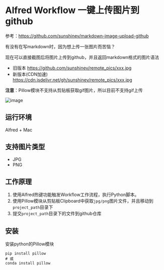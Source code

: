 # Alfred Workflow 一键上传图片到github

参考：https://github.com/sunshinev/markdown-image-upload-github

有没有在写markdown时，因为想上传一张图片而苦恼？

现在可以直接截图后将图片上传到github，并且返回markdown格式的图片语法

- 旧版本 https://github.com/sunshinev/remote_pics/xxx.jpg
- 新版本(CDN加速) https://cdn.jsdelivr.net/gh/sunshinev/remote_pics/xxx.jpg


**注意**：Pillow模块不支持从剪贴板获取gif图片，所以目前不支持gif上传

![image](https://cdn.jsdelivr.net/gh/sunshinev/remote_pics/kapture-alfred.gif)

## 运行环境

Alfred + Mac  

## 支持图片类型
- JPG
- PNG

## 工作原理
1. 使用Alfred热键功能触发Workflow工作流程，执行Python脚本。
2. 使用Pillow模块从剪贴板Clipboard中获取`jpg/png`图片文件，并且移动到`project_path`目录下
3. 提交`project_path`目录下的文件到github仓库

## 安装

安装python的Pillow模块
```
pip install pillow
# 或
conda install pillow
```
